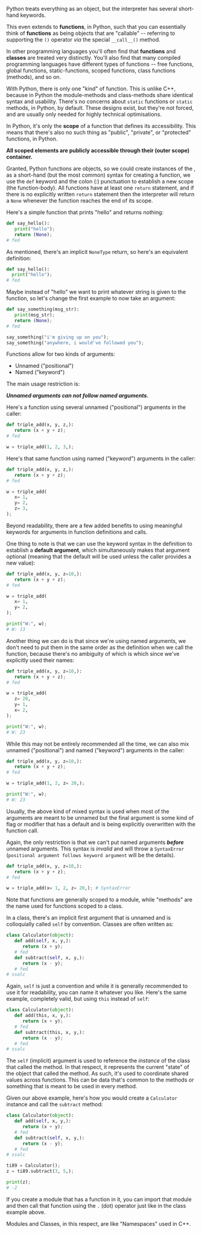 Python treats everything as an object, but the interpreter has several short-hand keywords.

This even extends to __functions__, in Python, such that you can essentially think of __functions__ as being objects that are "callable" -- referring to supporting the `()` operator _via_ the special `__call__()` method.

In other programming languages you'll often find that __functions__ and __classes__ are treated very distinctly. You'll also find that many compiled programming languages have different types of functions -- free functions, global functions, static-functions, scoped functions, class functions (methods), and so on.

With Python, there is only one "kind" of function. This is unlike C++, because in Python the module-methods and class-methods share identical syntax and usability. There's no concerns about `static` functions or `static` methods, in Python, by default. These designs exist, but they're not forced, and are usually only needed for highly technical optimisations.

In Python, it's only the __scope__ of a function that defines its accessibility. This means that there's also no such thing as "public", "private", or "protected" functions, in Python.

__All scoped elements are publicly accessible through their (outer scope) container.__

Granted, Python functions are objects, so we could create instances of the , as a short-hand (but the most common) syntax for creating a function, we use the `def` keyword and the colon (:) punctuation to establish a new scope (the function-body). All functions have at least one `return` statement, and if there is no explicitly written `return` statement then the interpreter will return a `None` whenever the function reaches the end of its scope.

Here's a simple function that prints "hello" and returns nothing:

```python
def say_hello():
   print("hello");
   return (None);
# fed
```

As mentioned, there's an implicit `NoneType` return, so here's an equivalent definition:

```python
def say_hello():
  print("hello");
# fed
```

Maybe instead of "hello" we want to print whatever string is given to the function, so let's change the first example to now take an argument:

```python
def say_something(msg_str):
   print(msg_str);
   return (None);
# fed

say_something("i'm giving up on you");
say_something("anywhere, i would've followed you");
```

Functions allow for two kinds of arguments:

- Unnamed ("positional")
- Named ("keyword")

The main usage restriction is:

___Unnamed arguments can not follow named arguments.___

Here's a function using several unnamed ("positional") arguments in the caller:

```python
def triple_add(x, y, z,):
   return (x + y + z);
# fed

w = triple_add(1, 2, 3,);
```

Here's that same function using named ("keyword") arguments in the caller:

```python
def triple_add(x, y, z,):
   return (x + y + z);
# fed

w = triple_add(
   x= 1,
   y= 2,
   z= 3,
);
```

Beyond readability, there are a few added benefits to using meaningful keywords for arguments in function definitions and calls.

One thing to note is that we can use the keyword syntax in the definition to establish a __default argument__, which simultaneously makes that argument optional (meaning that the default will be used unless the caller provides a new value):

```python
def triple_add(x, y, z=10,):
   return (x + y + z);
# fed

w = triple_add(
   x= 1,
   y= 2,
);

print("W:", w);
# W: 13
```

Another thing we can do is that since we're using named arguments, we don't need to put them in the same order as the definition when we call the function, because there's no ambiguity of which is which since we've explicitly used their names:

```python
def triple_add(x, y, z=10,):
   return (x + y + z);
# fed

w = triple_add(
   z= 20,
   y= 1,
   x= 2,
);

print("W:", w);
# W: 23
```

While this may not be entirely recommended all the time, we can also mix unnamed ("positional") and named ("keyword") arguments in the caller:

```python
def triple_add(x, y, z=10,):
   return (x + y + z);
# fed

w = triple_add(1, 2, z= 20,);

print("W:", w);
# W: 23
```

Usually, the above kind of mixed syntax is used when most of the arguments are meant to be unnamed but the final argument is some kind of flag or modifier that has a default and is being explicitly overwritten with the function call.

Again, the only restriction is that we can't put named arguments ___before___ unnamed arguments. This syntax is _invalid_ and will throw a `SyntaxError` (`positional argument follows keyword argument` will be the details).

```python
def triple_add(x, y, z=10,):
   return (x + y + z);
# fed

w = triple_add(x= 1, 2, z= 20,); # SyntaxError
```

Note that functions are generally scoped to a module, while "methods" are the name used for functions scoped to a class.

In a class, there's an implicit first argument that is unnamed and is colloquially called `self` by convention. Classes are often written as:

```python
class Calculator(object):
   def add(self, x, y,):
      return (x + y);
   # fed
   def subtract(self, x, y,):
      return (x - y);
   # fed
# ssalc
```

Again, `self` is just a convention and while it is generally recommended to use it for readability, you can name it whatever you like. Here's the same example, completely valid, but using `this` instead of `self`:

```python
class Calculator(object):
   def add(this, x, y,):
      return (x + y);
   # fed
   def subtract(this, x, y,):
      return (x - y);
   # fed
# ssalc
```

The `self` (implicit) argument is used to reference the _instance_ of the class that called the method. In that respect, it represents the current "state" of the object that called the method. As such, it's used to coordinate shared values across functions. This can be data that's common to the methods or something that is meant to be used in every method.

Given our above example, here's how you would create a `Calculator` instance and call the `subtract` method:


```python
class Calculator(object):
   def add(self, x, y,):
      return (x + y);
   # fed
   def subtract(self, x, y,):
      return (x - y);
   # fed
# ssalc

ti89 = Calculator();
z = ti89.subtract(3, 5,);

print(z);
# -2
```

If you create a module that has a function in it, you can import that module and then call that function using the `.` (dot) operator just like in the class example above.

Modules and Classes, in this respect, are like "Namespaces" used in C++.
